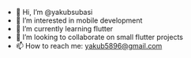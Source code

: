 - 👋 Hi, I’m @yakubsubasi
- 👀 I’m interested in mobile development
- 🌱 I’m currently learning flutter
- 💞️ I’m looking to collaborate on small flutter projects
- 📫 How to reach me: yakub5896@gmail.com

<!---
yakubsubasi/yakubsubasi is a ✨ special ✨ repository because its `README.md` (this file) appears on your GitHub profile.
You can click the Preview link to take a look at your changes.
--->

